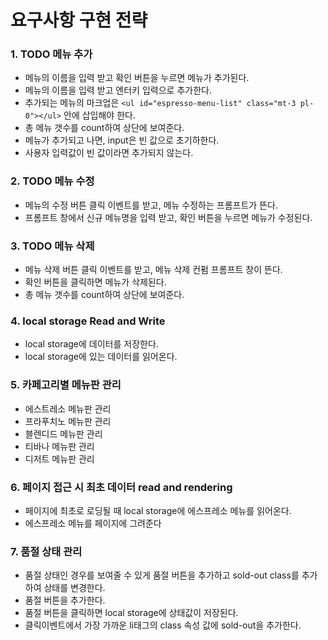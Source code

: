 # 요구사항 구현 전략

### 1. TODO 메뉴 추가

  - 메뉴의 이름을 입력 받고 확인 버튼을 누르면 메뉴가 추가된다.
  - 메뉴의 이름을 입력 받고 엔터키 입력으로 추가한다.
  - 추가되는 메뉴의 마크업은 ```<ul id="espresso-menu-list" class="mt-3 pl-0"></ul>``` 안에 삽입해야 한다.
  - 총 메뉴 갯수를 count하여 상단에 보여준다.
  - 메뉴가 추가되고 나면, input은 빈 값으로 초기하한다.
  - 사용자 입력값이 빈 값이라면 추가되지 않는다.

### 2. TODO 메뉴 수정

  - 메뉴의 수정 버튼 클릭 이벤트를 받고, 메뉴 수정하는 프롬프트가 뜬다.
  - 프롬프트 창에서 신규 메뉴명을 입력 받고, 확인 버튼을 누르면 메뉴가 수정된다.

### 3. TODO 메뉴 삭제

  - 메뉴 삭제 버튼 클릭 이벤트를 받고, 메뉴 삭제 컨펌 프롬프트 창이 뜬다.
  - 확인 버튼을 클릭하면 메뉴가 삭제된다.
  - 총 메뉴 갯수를 count하여 상단에 보여준다.

### 4. local storage Read and Write

  - local storage에 데이터를 저장한다.
  - local storage에 있는 데이터를 읽어온다.

### 5. 카페고리별 메뉴판 관리

  - 에스트레소 메뉴판 관리
  - 프라푸치노 메뉴판 관리
  - 블렌디드 메뉴판 관리
  - 티바나 메뉴판 관리
  - 디저트 메뉴판 관리

### 6. 페이지 접근 시 최초 데이터 read and rendering

  - 페이지에 최초로 로딩될 때 local storage에 에스프레소 메뉴를 읽어온다.
  - 에스프레소 메뉴를 페이지에 그려준다
  
### 7. 품절 상태 관리  
  - 품절 상태인 경우를 보여줄 수 있게 품절 버튼을 추가하고 sold-out class를 추가하여 상태를 변경한다.
  - 품절 버튼을 추가한다.
  - 품절 버튼을 클릭하면 local storage에 상태값이 저장된다.
  - 클릭이벤트에서 가장 가까운 li태그의 class 속성 값에 sold-out을 추가한다.